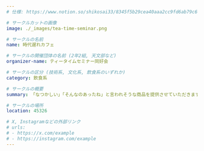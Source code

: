 ```yaml
---
# 仕様: https://www.notion.so/shikosai33/8345f5b29cea40aaa2cc9fd6ab79c6a6?pvs=4#5438a1577b604f39a67658a72f2283b8

# サークルカットの画像
image: ./_images/tea-time-seminar.png

# サークルの名前
name: 時代遅れカフェ

# サークルの開催団体の名前 (2年2組, 天文部など)
organizer-name: ティータイムセミナー同好会

# サークルの区分 (技術系, 文化系, 飲食系のいずれか)
category: 飲食系

# サークルの概要
summary: 「なつかしい」「そんなのあったね」と言われそうな商品を提供させていただきます笑

# サークルの場所
location: 45326

# X, Instagramなどの外部リンク
# urls:
# - https://x.com/example
# - https://instagram.com/example
---
```

